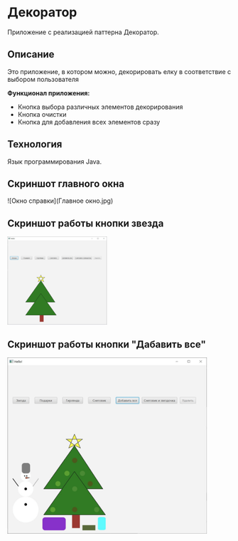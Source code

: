 # Декоратор


Приложение с реализацией паттерна Декоратор.

**Описание**
---
Это приложение, в котором можно, декорировать елку в соответствие с выбором пользователя

**Функционал приложения:**

- Кнопка выбора различных элементов декорирования
- Кнопка очистки 
- Кнопка для добавления всех элементов сразу


**Технология**
---
Язык программирования Java.

Скриншот главного окна 
---
![Окно справки](Главное окно.jpg)

Скриншот работы кнопки звезда
---
<img width="224" alt="Право" src="Звезда.jpg">

Скриншот работы кнопки "Дабавить все"
---
<img width="449" alt="Админ" src="Все элементы.jpg">

